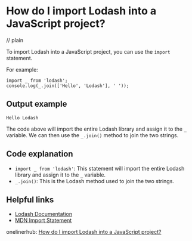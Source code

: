 # How do I import Lodash into a JavaScript project?
// plain

To import Lodash into a JavaScript project, you can use the `import` statement.

For example:

```
import _ from 'lodash';
console.log(_.join(['Hello', 'Lodash'], ' '));
```

## Output example

```
Hello Lodash
```

The code above will import the entire Lodash library and assign it to the `_` variable. We can then use the `_.join()` method to join the two strings.

## Code explanation

- `import _ from 'lodash'`: This statement will import the entire Lodash library and assign it to the `_` variable.
- `_.join()`: This is the Lodash method used to join the two strings.

## Helpful links
- [Lodash Documentation](https://lodash.com/docs/)
- [MDN Import Statement](https://developer.mozilla.org/en-US/docs/Web/JavaScript/Reference/Statements/import)

onelinerhub: [How do I import Lodash into a JavaScript project?](https://onelinerhub.com/javascript-lodash/how-do-i-import-lodash-into-a-javascript-project)